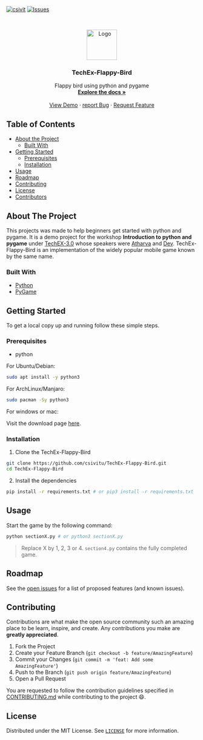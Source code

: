 [![csivit][csivitu-shield]][csivitu-url]
[![Issues][issues-shield]][issues-url]

<!-- PROJECT LOGO -->
<br />
<p align="center">
  <a href="https://github.com/csivitu/TechEx-Flappy-Bird">
    <img src="https://csivit.com/images/favicon.png" alt="Logo" width="80">
  </a>

  <h3 align="center">TechEx-Flappy-Bird</h3>

  <p align="center">
     Flappy bird using python and pygame 
    <br />
    <a href="https://github.com/csivitu/TechEx-Flappy-Bird"><strong>Explore the docs »</strong></a>
    <br />
    <br />
    <a href="https://github.com/csivitu/TechEx-Flappy-Bird">View Demo</a>
    ·
    <a href="https://github.com/csivitu/TechEx-Flappy-Bird/issues">report Bug</a>
    ·
    <a href="https://github.com/csivitu/TechEx-Flappy-Bird/issues">Request Feature</a>
  </p>
</p>



<!-- TABLE OF CONTENTS -->
## Table of Contents

* [About the Project](#about-the-project)
  * [Built With](#built-with)
* [Getting Started](#getting-started)
  * [Prerequisites](#prerequisites)
  * [Installation](#installation)
* [Usage](#usage)
* [Roadmap](#roadmap)
* [Contributing](#contributing)
* [License](#license)
* [Contributors](#contributors-)



<!-- ABOUT THE PROJECT -->
## About The Project

<!-- [![Product Name Screen Shot][product-screenshot]](https://example.com) -->

<!-- Here's a blank template to get started:
**To avoid retyping too much info. Do a search and replace with your text editor for the following:**
`csivitu`, `TechEx-Flappy-Bird`, `twitter_handle`, `email` -->

This projects was made to help beginners get started with python and pygame. It is a demo project for the workshop <strong>Introduction to python and pygame</strong> under [TechEX-3.0](https://techex.csivit.com/) whose speakers were [Atharva](https://github.com/Atharva-Gundawar) and [Dev](https://github.com/devashar13). TechEx-Flappy-Bird is an implementation of the widely popular mobile game known by the same name.


### Built With

* [Python](https://www.python.org/)
* [PyGame](https://www.pygame.org/)



<!-- GETTING STARTED -->
## Getting Started

To get a local copy up and running follow these simple steps.

### Prerequisites

* python

For Ubuntu/Debian:

```sh
sudo apt install -y python3
```

For ArchLinux/Manjaro:

```sh
sudo pacman -Sy python3
```

For windows or mac:

Visit the download page [here](https://www.python.org/downloads/).

<!-- * pygame

```sh
pip install pygame # or pip3 install pygame
``` -->

### Installation
 
1. Clone the TechEx-Flappy-Bird
```sh
git clone https://github.com/csivitu/TechEx-Flappy-Bird.git
cd TechEx-Flappy-Bird
```
2. Install the dependencies 
```sh
pip install -r requirements.txt # or pip3 install -r requirements.txt
```



<!-- USAGE EXAMPLES -->
## Usage

Start the game by the following command:
```sh
python sectionX.py # or python3 sectionX.py
```

> Replace X by 1, 2, 3 or 4. `section4.py` contains the fully completed game.



<!-- ROADMAP -->
## Roadmap

See the [open issues](https://github.com/csivitu/TechEx-Flappy-Bird/issues) for a list of proposed features (and known issues).



<!-- CONTRIBUTING -->
## Contributing

Contributions are what make the open source community such an amazing place to be learn, inspire, and create. Any contributions you make are **greatly appreciated**.

1. Fork the Project
2. Create your Feature Branch (`git checkout -b feature/AmazingFeature`)
3. Commit your Changes (`git commit -m 'feat: Add some AmazingFeature'`)
4. Push to the Branch (`git push origin feature/AmazingFeature`)
5. Open a Pull Request

You are requested to follow the contribution guidelines specified in [CONTRIBUTING.md](./CONTRIBUTING.md) while contributing to the project :smile:.

<!-- LICENSE -->
## License

Distributed under the MIT License. See [`LICENSE`](./LICENSE) for more information.




<!-- MARKDOWN LINKS & IMAGES -->
<!-- https://www.markdownguide.org/basic-syntax/#reference-style-links -->
[csivitu-shield]: https://img.shields.io/badge/csivitu-csivitu-blue
[csivitu-url]: https://csivit.com
[issues-shield]: https://img.shields.io/github/issues/othneildrew/Best-README-Template.svg?style=flat-square
[issues-url]: https://github.com/csivitu/TechEx-Flappy-Bird/issues
